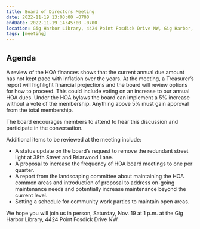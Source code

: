 ```yaml
---
title: Board of Directors Meeting
date: 2022-11-19 13:00:00 -0700
endDate: 2022-11-19 14:45:00 -0700
location: Gig Harbor Library, 4424 Point Fosdick Drive NW, Gig Harbor, WA 98335
tags: [meeting]
---
```


## Agenda

A review of the HOA finances shows that the current annual due amount has not kept pace with inflation over the years. At the meeting, a Treasurer’s report will highlight financial projections and the board will review options for how to proceed. This could include voting on an increase to our annual HOA dues. Under the HOA bylaws the board can implement a 5% increase without a vote of the membership. Anything above 5% must gain approval from the total membership.

The board encourages members to attend to hear this discussion and participate in the conversation.

Additional items to be reviewed at the meeting include:
* A status update on the board’s request to remove the redundant street light at 38th Street and Briarwood Lane.
* A proposal to increase the frequency of HOA board meetings to one per quarter.
* A report from the landscaping committee about maintaining the HOA common areas and introduction of proposal to address on-going maintenance needs and potentially increase maintenance beyond the current level.
* Setting a schedule for community work parties to maintain open areas.

We hope you will join us in person, Saturday, Nov. 19 at 1 p.m. at the Gig Harbor Library, 4424 Point Fosdick Drive NW.
